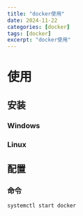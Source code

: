 ```yaml
---
title: "docker使用"
date: 2024-11-22
categories: [docker]
tags: [docker]
excerpt: "docker使用"
---
```


# 使用

## 安装

### Windows

### Linux


## 配置

### 命令

```sh
systemctl start docker
```